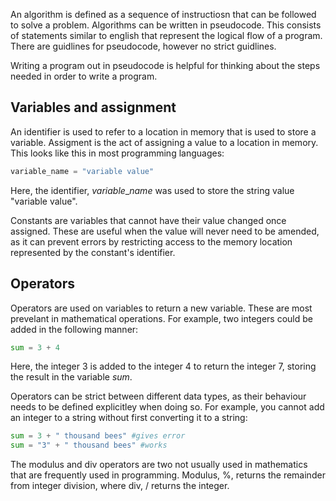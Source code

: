 
An algorithm is defined as a sequence of instructiosn that can be followed to solve a problem. Algorithms can be written in pseudocode. This consists of statements similar to english that represent the logical flow of a program. There are guidlines for pseudocode, however no strict guidlines. 

Writing a program out in pseudocode is helpful for thinking about the steps needed in order to write a program.

## Variables and assignment

An identifier is used to refer to a location in memory that is used to store a variable. Assigment is the act of assigning a value to a location in memory. This looks like this in most programming languages:
```python
variable_name = "variable value"
```
Here, the identifier, $variable\_name$ was used to store the string value "variable value".

Constants are variables that cannot have their value changed once assigned. These are useful when the value will never need to be amended, as it can prevent errors by restricting access to the memory location represented by the constant's identifier.


## Operators

Operators are used on variables to return a new variable. These are most prevelant in mathematical operations. For example, two integers could be added in the following manner:
```python
sum = 3 + 4
```
Here, the integer 3 is added to the integer 4 to return the integer 7, storing the result in the variable $sum$.

Operators can be strict between different data types, as their behaviour needs to be defined explicitley when doing so. For example, you cannot add an integer to a string without first converting it to a string:
```python
sum = 3 + " thousand bees" #gives error
sum = "3" + " thousand bees" #works
```


The modulus and div operators are two not usually used in mathematics that are frequently used in programming. Modulus, $\%$, returns the remainder from integer division, where div, $/$ returns the integer. 